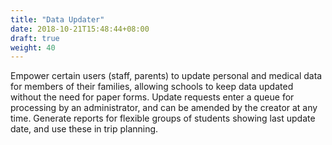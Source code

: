 ```yaml
---
title: "Data Updater"
date: 2018-10-21T15:48:44+08:00
draft: true
weight: 40
---
```


Empower certain users (staff, parents) to update personal and medical data for members of their families, allowing schools to keep data updated without the need for paper forms. Update requests enter a queue for processing by an administrator, and can be amended by the creator at any time. Generate reports for flexible groups of students showing last update date, and use these in trip planning.
